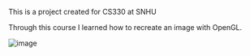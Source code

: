 This is a project created for CS330 at SNHU

Through this course I learned how to recreate an image with OpenGL. 


![image](https://github.com/MADUMAS94/cs330/assets/111580652/465c81b3-f061-45a1-bc4f-47de93bc8967)
